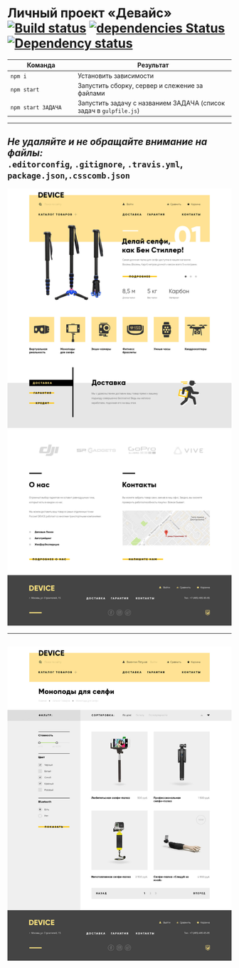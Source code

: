 # Личный проект «Девайс» [![Build status][travis-image]][travis-url] [![dependencies Status](https://david-dm.org/webistomin/device/status.svg)](https://david-dm.org/webistomin/device) [![Dependency status][dependency-image]][dependency-url] 

<table>
  <thead>
    <tr>
      <th>Команда</th>
      <th>Результат</th>
    </tr>
  </thead>
  <tbody>
    <tr>
      <td width="30%"><code>npm i</code></td>
      <td>Установить зависимости</td>
    </tr>
    <tr>
      <td><code>npm start</code></td>
      <td>Запустить сборку, сервер и слежение за файлами</td>
    </tr>
    <tr>
      <td><code>npm start ЗАДАЧА</code></td>
      <td>Запустить задачу с названием ЗАДАЧА (список задач в <code>gulpfile.js</code>)</td>
    </tr>
  </tbody>
</table>

---

_Не удаляйте и не обращайте внимание на файлы:_<br>
`.editorconfig`, `.gitignore`, `.travis.yml`, `package.json`,`.csscomb.json`
---

![alt text](src/mockup/device-index.jpg)
<br>

---
![alt text](src/mockup/device-catalog.jpg)
<br>
---



[travis-image]: https://travis-ci.org/webistomin/device.svg?branch=master
[travis-url]: https://travis-ci.org/webistomin/device
[dependency-image]: https://david-dm.org/webistomin/device/dev-status.svg
[dependency-url]: https://david-dm.org/webistomin/device
